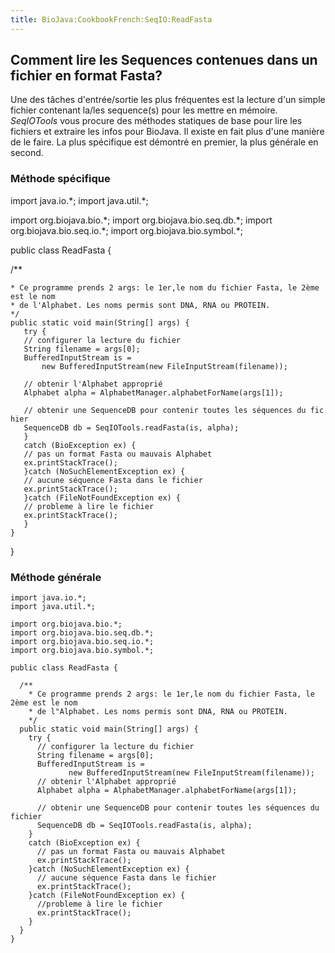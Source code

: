 ```yaml
---
title: BioJava:CookbookFrench:SeqIO:ReadFasta
---
```


Comment lire les Sequences contenues dans un fichier en format Fasta?
---------------------------------------------------------------------

Une des tâches d'entrée/sortie les plus fréquentes est la lecture d'un
simple fichier contenant la/les sequence(s) pour les mettre en mémoire.
*SeqIOTools* vous procure des méthodes statiques de base pour lire les
fichiers et extraire les infos pour BioJava. Il existe en fait plus
d'une manière de le faire. La plus spécifique est démontré en premier,
la plus générale en second.

### Méthode spécifique

<java> import java.io.\*; import java.util.\*;

import org.biojava.bio.\*; import org.biojava.bio.seq.db.\*; import
org.biojava.bio.seq.io.\*; import org.biojava.bio.symbol.\*;

public class ReadFasta {

/\*\*

`* Ce programme prends 2 args: le 1er,le nom du fichier Fasta, le 2ème est le nom `  
`* de l'Alphabet. Les noms permis sont DNA, RNA ou PROTEIN.`  
`*/`  
`public static void main(String[] args) {`  
`   try {`  
`   // configurer la lecture du fichier`  
`   String filename = args[0];`  
`   BufferedInputStream is =`  
`       new BufferedInputStream(new FileInputStream(filename));`

`   // obtenir l'Alphabet approprié`  
`   Alphabet alpha = AlphabetManager.alphabetForName(args[1]);`

`   // obtenir une SequenceDB pour contenir toutes les séquences du fichier`  
`   SequenceDB db = SeqIOTools.readFasta(is, alpha);`  
`   }`  
`   catch (BioException ex) {`  
`   // pas un format Fasta ou mauvais Alphabet`  
`   ex.printStackTrace();`  
`   }catch (NoSuchElementException ex) {`  
`   // aucune séquence Fasta dans le fichier`  
`   ex.printStackTrace();`  
`   }catch (FileNotFoundException ex) {`  
`   // probleme à lire le fichier`  
`   ex.printStackTrace();`  
`   }`  
`}`

} </java>

### Méthode générale

    import java.io.*;
    import java.util.*;

    import org.biojava.bio.*;
    import org.biojava.bio.seq.db.*;
    import org.biojava.bio.seq.io.*;
    import org.biojava.bio.symbol.*;

    public class ReadFasta {

      /**
        * Ce programme prends 2 args: le 1er,le nom du fichier Fasta, le 2ème est le nom 
        * de l"Alphabet. Les noms permis sont DNA, RNA ou PROTEIN.
        */
      public static void main(String[] args) {
        try {
          // configurer la lecture du fichier
          String filename = args[0];
          BufferedInputStream is =
                 new BufferedInputStream(new FileInputStream(filename));
          // obtenir l'Alphabet approprié
          Alphabet alpha = AlphabetManager.alphabetForName(args[1]);

          // obtenir une SequenceDB pour contenir toutes les séquences du fichier
          SequenceDB db = SeqIOTools.readFasta(is, alpha);
        }
        catch (BioException ex) {
          // pas un format Fasta ou mauvais Alphabet
          ex.printStackTrace();
        }catch (NoSuchElementException ex) {
          // aucune séquence Fasta dans le fichier
          ex.printStackTrace();
        }catch (FileNotFoundException ex) {
          //probleme à lire le fichier
          ex.printStackTrace();
        }
      }
    }
